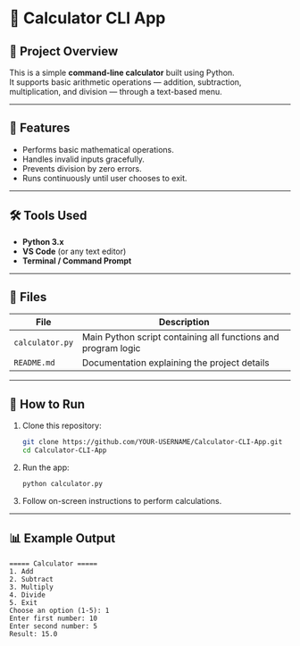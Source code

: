 # 🧮 Calculator CLI App

## 📘 Project Overview
This is a simple **command-line calculator** built using Python.  
It supports basic arithmetic operations — addition, subtraction, multiplication, and division — through a text-based menu.

---

## 🧠 Features
- Performs basic mathematical operations.
- Handles invalid inputs gracefully.
- Prevents division by zero errors.
- Runs continuously until user chooses to exit.

---

## 🛠️ Tools Used
- **Python 3.x**
- **VS Code** (or any text editor)
- **Terminal / Command Prompt**

---

## 📂 Files
| File | Description |
|------|--------------|
| `calculator.py` | Main Python script containing all functions and program logic |
| `README.md` | Documentation explaining the project details |

---

## 🚀 How to Run
1. Clone this repository:
   ```bash
   git clone https://github.com/YOUR-USERNAME/Calculator-CLI-App.git
   cd Calculator-CLI-App
   ```
2. Run the app:
   ```bash
   python calculator.py
   ```
3. Follow on-screen instructions to perform calculations.

---

## 📊 Example Output
```
===== Calculator =====
1. Add
2. Subtract
3. Multiply
4. Divide
5. Exit
Choose an option (1-5): 1
Enter first number: 10
Enter second number: 5
Result: 15.0
```

